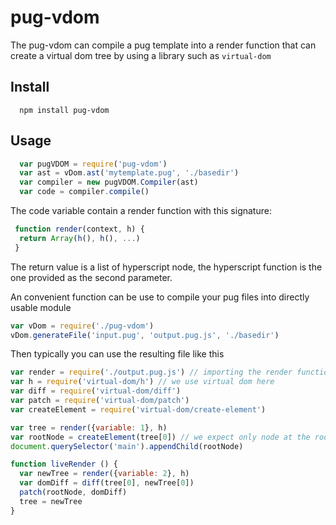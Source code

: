 # pug-vdom

The pug-vdom can compile a pug template into a render function that
can create a virtual dom tree by using a library such as `virtual-dom`

## Install

``` shell
  npm install pug-vdom
```

## Usage

``` js
  var pugVDOM = require('pug-vdom')
  var ast = vDom.ast('mytemplate.pug', './basedir')
  var compiler = new pugVDOM.Compiler(ast)
  var code = compiler.compile()
```

The code variable contain a render function with this signature:  

``` js
 function render(context, h) {
  return Array(h(), h(), ...)
 }
```

The return value is a list of hyperscript node, the hyperscript function
is the one provided as the second parameter.

An convenient function can be use to compile your pug files into
directly usable module

``` js
var vDom = require('./pug-vdom')
vDom.generateFile('input.pug', 'output.pug.js', './basedir')
```

Then typically you can use the resulting file like this

``` js
var render = require('./output.pug.js') // importing the render function of this template
var h = require('virtual-dom/h') // we use virtual dom here
var diff = require('virtual-dom/diff')
var patch = require('virtual-dom/patch')
var createElement = require('virtual-dom/create-element')

var tree = render({variable: 1}, h)
var rootNode = createElement(tree[0]) // we expect only node at the root
document.querySelector('main').appendChild(rootNode)

function liveRender () {
  var newTree = render({variable: 2}, h)
  var domDiff = diff(tree[0], newTree[0])
  patch(rootNode, domDiff)
  tree = newTree
}
```

